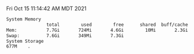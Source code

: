 Fri Oct 15 11:14:42 AM MDT 2021
```bash
System Memory
               total        used        free      shared  buff/cache   available
Mem:           7.7Gi       724Mi       4.6Gi        10Mi       2.3Gi       6.6Gi
Swap:          7.6Gi       349Mi       7.3Gi
System Storage
677M	.
```
```bash
